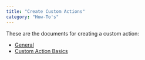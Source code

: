 ```yaml
---
title: "Create Custom Actions"
category: "How-To's"
---
```


These are the documents for creating a custom action:

* [General](custom-action-general)
* [Custom Action Basics](custom-action-basics)



